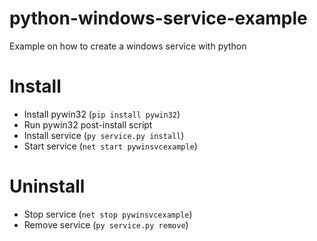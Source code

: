 # python-windows-service-example
Example on how to create a windows service with python

# Install

- Install pywin32 (```pip install pywin32```)
- Run pywin32 post-install script
- Install service (```py service.py install```)
- Start service (```net start pywinsvcexample```)

# Uninstall

- Stop service (```net stop pywinsvcexample```)
- Remove service (```py service.py remove```)